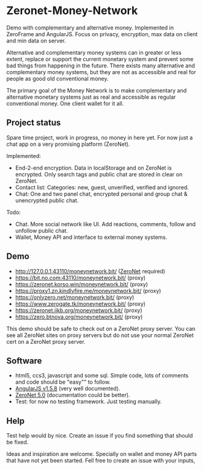 # Zeronet-Money-Network
Demo with complementary and alternative money. Implemented in ZeroFrame and AngularJS. Focus on privacy, encryption, max data on client and min data on server. 

Alternative and complementary money systems can in greater or less extent, replace or support the current monetary system and 
prevent some bad things from happening in the future. There exists many alternative and complementary money systems, but they are not as 
accessible and real for people as good old conventional money. 

The primary goal of the Money Network is to make complementary and alternative monetary systems just as real and accessible as 
regular conventional money. One client wallet for it all.

## Project status
Spare time project, work in progress, no money in here yet. For now just a chat app on a very promising platform (ZeroNet). 

Implemented:
- End-2-end encryption. Data in localStorage and on ZeroNet is encrypted. Only search tags and public chat are stored in clear on ZeroNet. 
- Contact list: Categories: new, guest, unverified, verified and ignored.
- Chat: One and two panel chat, encrypted personal and group chat & unencrypted public chat.

Todo:
- Chat. More social network like UI. Add reactions, comments, follow and unfollow public chat.
- Wallet, Money API and interface to external money systems.  

## Demo
- http://127.0.0.1:43110/moneynetwork.bit/ ([ZeroNet](https://zeronet.readthedocs.io/en/latest/using_zeronet/installing/) required)
- https://bit.no.com:43110/moneynetwork.bit/ (proxy)
- https://zeronet.korso.win/moneynetwork.bit/ (proxy)
- https://proxy1.zn.kindlyfire.me/moneynetwork.bit/ (proxy)
- https://onlyzero.net/moneynetwork.bit/ (proxy)
- https://www.zerogate.tk/moneynetwork.bit/ (proxy)
- https://zeronet.iikb.org/moneynetwork.bit/ (proxy)
- https://zero.btnova.org/moneynetwork.bit/ (proxy)

This demo should be safe to check out on a ZeroNet proxy server. 
You can see all ZeroNet sites on proxy servers but do not use your normal ZeroNet cert on a ZeroNet proxy server.

## Software 
- html5, ccs3, javascript and some sql. Simple code, lots of comments and code should be "easy"" to follow. 
- [AngularJS v1.5.8](https://angularjs.org/) (very well documented).
- [ZeroNet 5.0](https://zeronet.readthedocs.io/en/latest/site_development/zeroframe_api_reference/) (documentation could be better).
- Test: for now no testing framework. Just testing manually.

## Help
Test help would by nice. Create an issue if you find something that should be fixed.

Ideas and inspiration are welcome. Specially on wallet and money API parts that have not yet been started. Fell free to create an issue with your inputs,

